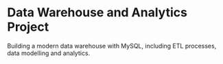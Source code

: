 # Data Warehouse and Analytics Project
Building a modern data warehouse with MySQL, including ETL processes, data modelling and analytics.
